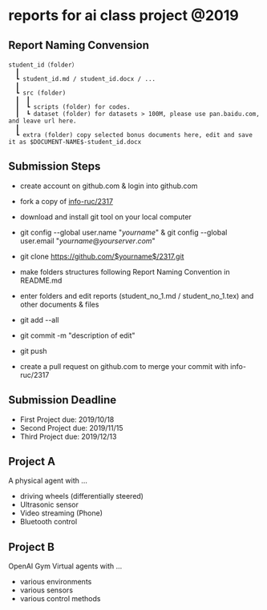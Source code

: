 # reports for ai class project @2019

## Report Naming Convension
```
student_id（folder）  
  ┃
  ┗ student_id.md / student_id.docx / ...  
  ┃
  ┗ src (folder)
  ┃  ┃
  ┃  ┗ scripts (folder) for codes.
  ┃  ┗ dataset (folder) for datasets > 100M, please use pan.baidu.com, and leave url here.
  ┃
  ┗ extra (folder) copy selected bonus documents here, edit and save it as $DOCUMENT-NAME$-student_id.docx
```  

## Submission Steps

- create account on github.com & login into github.com

- fork a copy of [info-ruc/2317](https://github.com/info-ruc/2317)

- download and install git tool on your local computer

- git config --global user.name "$yourname$" & git config --global user.email "$yourname@yourserver.com$" 

- git clone https://github.com/$yourname$/2317.git

- make folders structures following Report Naming Convention in README.md

- enter folders and edit reports (student_no_1.md / student_no_1.tex) and other documents & files

- git add --all 

- git commit -m "description of edit"

- git push

- create a pull request on github.com to merge your commit with info-ruc/2317

## Submission Deadline
 
 - First Project due: 2019/10/18
 - Second Project due: 2019/11/15
 - Third Project due: 2019/12/13
 
 ## Project A
 A physical agent with …
- driving wheels (differentially steered) 
- Ultrasonic sensor
- Video streaming (Phone)
- Bluetooth control

 ## Project B
OpenAI Gym
Virtual agents with …
- various environments
- various sensors
- various control methods



 
 
